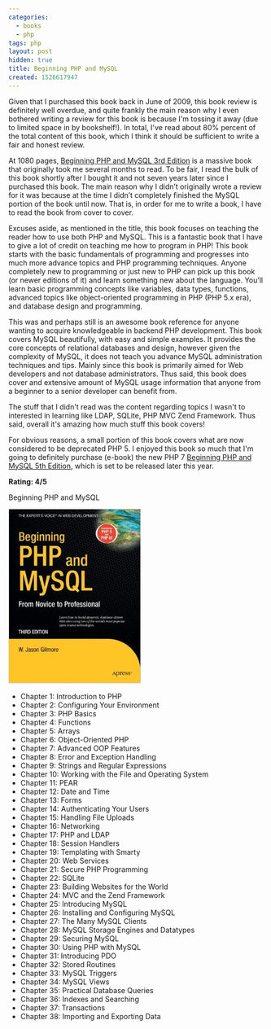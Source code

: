 ```yaml
---
categories:
  - books
  - php
tags: php
layout: post
hidden: true
title: Beginning PHP and MySQL
created: 1526617947
---
```


Given that I purchased this book back in June of 2009, this book review is definitely well overdue, and quite frankly the main reason why I even bothered writing a review for this book is because I'm tossing it away (due to limited space in by bookshelf!). In total, I've read about 80% percent of the total content of this book, which I think it should be sufficient to write a fair and honest review.

At 1080 pages, <a href="http://www.apress.com/us/book/9781430202998" target="_blank">Beginning PHP and MySQL 3rd Edition</a> is a massive book that originally took me several months to read. 
To be fair, I read the bulk of this book shortly after I bought it and not seven years later since I purchased this book. The main reason why I didn’t originally wrote a review for it was because at the time I didn’t completely finished the MySQL portion of the book until now. That is, in order for me to write a book, I have to read the book from cover to cover.

Excuses aside, as mentioned in the title, this book focuses on teaching the reader how to use both PHP and MySQL. This is a fantastic book that I have to give a lot of credit on teaching me how to program in PHP! This book starts with the basic fundamentals of programming and progresses into much more advance topics and PHP programming techniques. Anyone completely new to programming or just new to PHP can pick up this book (or newer editions of it) and learn something new about the language. You’ll learn basic programming concepts like variables, data types, functions, advanced topics like object-oriented programming in PHP (PHP 5.x era), and database design and programming. 

This was and perhaps still is an awesome book reference for anyone wanting to acquire knowledgeable in backend PHP development. This book covers MySQL beautifully, with easy and simple examples. It provides the core concepts of relational databases and design, however given the complexity of MySQL, it does not teach you advance MySQL administration techniques and tips. Mainly since this book is primarily aimed for Web developers and not database administrators. Thus said, this book does cover and extensive amount of MySQL usage information that anyone from a beginner to a senior developer can benefit from.

The stuff that I didn't read was the content regarding topics I wasn't to interested in learning like LDAP, SQLite, PHP MVC Zend Framework. Thus said, overall it's amazing how much stuff this book covers!
 
For obvious reasons, a small portion of this book covers what are now considered  to be deprecated PHP 5. I enjoyed this book so much that I'm going to definitely purchase (e-book) the new PHP 7 <a href="https://www.apress.com/us/book/9781430260431"  target="_blank">Beginning PHP and MySQL 5th Edition</a>, which is set to be released later this year.

**Rating: 4/5**

Beginning PHP and MySQL

<a href="http://www.apress.com/us/book/9781430202998" target="_blank"><img src="/assets/books/Beginning-PHP-and-MySQL-From-Novice-to-Professional.jpg"></a>

* Chapter 1: Introduction to PHP
* Chapter 2: Configuring Your Environment
* Chapter 3: PHP Basics
* Chapter 4: Functions
* Chapter 5: Arrays
* Chapter 6: Object-Oriented PHP
* Chapter 7: Advanced OOP Features
* Chapter 8: Error and Exception Handling
* Chapter 9: Strings and Regular Expressions
* Chapter 10: Working with the File and Operating System
* Chapter 11: PEAR
* Chapter 12: Date and Time
* Chapter 13: Forms
* Chapter 14: Authenticating Your Users
* Chapter 15: Handling File Uploads
* Chapter 16: Networking
* Chapter 17: PHP and LDAP
* Chapter 18: Session Handlers
* Chapter 19: Templating with Smarty
* Chapter 20: Web Services
* Chapter 21: Secure PHP Programming
* Chapter 22: SQLite
* Chapter 23: Building Websites for the World
* Chapter 24: MVC and the Zend Framework
* Chapter 25: Introducing MySQL
* Chapter 26: Installing and Configuring MySQL
* Chapter 27: The Many MySQL Clients
* Chapter 28: MySQL Storage Engines and Datatypes
* Chapter 29: Securing MySQL
* Chapter 30: Using PHP with MySQL
* Chapter 31: Introducing PDO
* Chapter 32: Stored Routines
* Chapter 33: MySQL Triggers
* Chapter 34: MySQL Views
* Chapter 35: Practical Database Queries
* Chapter 36: Indexes and Searching
* Chapter 37: Transactions
* Chapter 38: Importing and Exporting Data
